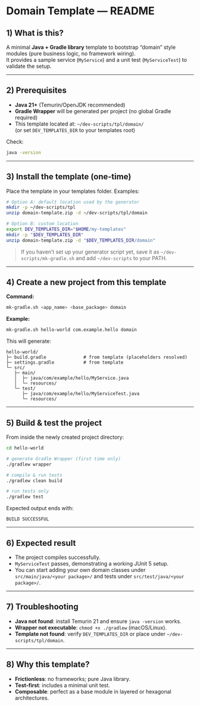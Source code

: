 # Domain Template — README

## 1) What is this?
A minimal **Java + Gradle library** template to bootstrap “domain” style modules (pure business logic, no framework wiring).  
It provides a sample service (`MyService`) and a unit test (`MyServiceTest`) to validate the setup.

---

## 2) Prerequisites
- **Java 21+** (Temurin/OpenJDK recommended)
- **Gradle Wrapper** will be generated per project (no global Gradle required)
- This template located at: `~/dev-scripts/tpl/domain/`  
  (or set `DEV_TEMPLATES_DIR` to your templates root)

Check:
```bash
java -version
```

---

## 3) Install the template (one‑time)
Place the template in your templates folder. Examples:

```bash
# Option A: default location used by the generator
mkdir -p ~/dev-scripts/tpl
unzip domain-template.zip -d ~/dev-scripts/tpl/domain

# Option B: custom location
export DEV_TEMPLATES_DIR="$HOME/my-templates"
mkdir -p "$DEV_TEMPLATES_DIR"
unzip domain-template.zip -d "$DEV_TEMPLATES_DIR/domain"
```

> If you haven’t set up your generator script yet, save it as `~/dev-scripts/mk-gradle.sh` and add `~/dev-scripts` to your PATH.

---

## 4) Create a new project from this template
**Command:**
```bash
mk-gradle.sh <app_name> <base_package> domain
```

**Example:**
```bash
mk-gradle.sh hello-world com.example.hello domain
```

This will generate:
```
hello-world/
├─ build.gradle              # from template (placeholders resolved)
├─ settings.gradle           # from template
└─ src/
   ├─ main/
   │  ├─ java/com/example/hello/MyService.java
   │  └─ resources/
   └─ test/
      ├─ java/com/example/hello/MyServiceTest.java
      └─ resources/
```

---

## 5) Build & test the project
From inside the newly created project directory:

```bash
cd hello-world

# generate Gradle Wrapper (first time only)
./gradlew wrapper

# compile & run tests
./gradlew clean build

# run tests only
./gradlew test
```

Expected output ends with:
```
BUILD SUCCESSFUL
```

---

## 6) Expected result
- The project compiles successfully.
- `MyServiceTest` passes, demonstrating a working JUnit 5 setup.
- You can start adding your own domain classes under `src/main/java/<your package>/` and tests under `src/test/java/<your package>/`.

---

## 7) Troubleshooting
- **Java not found**: install Temurin 21 and ensure `java -version` works.
- **Wrapper not executable**: `chmod +x ./gradlew` (macOS/Linux).
- **Template not found**: verify `DEV_TEMPLATES_DIR` or place under `~/dev-scripts/tpl/domain`.

---

## 8) Why this template?
- **Frictionless**: no frameworks; pure Java library.
- **Test‑first**: includes a minimal unit test.
- **Composable**: perfect as a base module in layered or hexagonal architectures.
